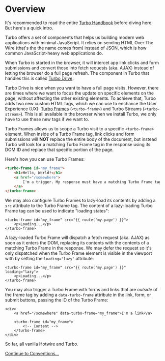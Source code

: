 # Overview

It's recommended to read the entire [Turbo Handbook](https://turbo.hotwired.dev/handbook/introduction) before diving here. But here's a quick intro.

Turbo offers a set of components that helps us building modern web applications with minimal JavaScript. It relies on sending HTML Over The Wire (that's the the name comes from) instead of JSON, which is how common JavaScript-heavy web applications do.

When Turbo is started in the browser, it will intercet app link clicks and form submissions and convert those into fetch requests (aka. AJAX) instead of letting the browser do a full page refresh. The component in Turbo that handles this is called [Turbo Drive](https://turbo.hotwired.dev/handbook/drive).

Turbo Drive is nice when you want to have a full page visits. However, there are times where we want to focus the update on specific elements on the page, without affecting the other existing elements. To achieve that, Turbo adds two new custom HTML tags, which we can use to enchance the User Experience (UX): [Turbo Frames](https://turbo.hotwired.dev/handbook/frames) (`<turbo-frame>`) and Turbo Streams (`<turbo-stream>`). This is all available in the browser when we install Turbo, we only have to use these new tags if we want to.

Turbo Frames allows us to scope a Turbo visit to a specific `<turbo-frame>` element. When inside of a Turbo Frame tag, link clicks and form submissions will **NOT** replace the entire body of the document, but instead Turbo will look for a matching Turbo Frame tag in the response using its DOM ID and replace that specific portion of the page.

Here's how you can use Turbo Frames:

```html
<turbo-frame id="my_frame">
    <h1>Hello, World!</h1>
    <a href="/somewhere">
        I'm a trigger. My response must have a matching Turbo Frame tag (same ID)
    </a>
</turbo-frame>
```

We may also configure Turbo Frames to lazy-load its contents by adding a `src` attribute to the Turbo Frame tag. The content of a lazy-loading Turbo Frame tag can be used to indicate "loading states":

```blade
<turbo-frame id="my_frame" src="{{ route('my.page') }}">
    <p>Loading...</p>
</turbo-frame>
```

A lazy-loaded Turbo Frame will dispatch a fetch request (aka. AJAX) as soon as it enters the DOM, replacing its contents with the contents of a matching Turbo Frame in the response. We may defer the request so it's only dispatched when the Turbo Frame element is visible in the viewport with by setting the `loading="lazy"` attribute:

```blade
<turbo-frame id="my_frame" src="{{ route('my.page') }}" loading="lazy">
    <p>Loading...</p>
</turbo-frame>
```

You may also trigger a Turbo Frame with forms and links that are _outside_ of the frame tag by adding a `data-turbo-frame` attribute in the link, form, or submit buttons, passing the ID of the Turbo Frame:

```blade
<div>
    <a href="/somewhere" data-turbo-frame="my_frame">I'm a link</a>

    <turbo-frame id="my_frame">
        <!-- Content -->
    </turbo-frame>
</div>
```

So far, all vanilla Hotwire and Turbo.

[Continue to Conventions...](/docs/{{version}}/conventions)
